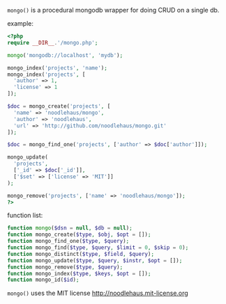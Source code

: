 `mongo()` is a procedural mongodb wrapper for doing CRUD on a single db.

example:

```php
<?php
require __DIR__.'/mongo.php';

mongo('mongodb://localhost', 'mydb');

mongo_index('projects', 'name');
mongo_index('projects', [
  'author' => 1,
  'license' => 1
]);

$doc = mongo_create('projects', [
  'name' => 'noodlehaus/mongo',
  'author' => 'noodlehaus',
  'url' => 'http://github.com/noodlehaus/mongo.git'
]);

$doc = mongo_find_one('projects', ['author' => $doc['author']]);

mongo_update(
  'projects',
  ['_id' => $doc['_id']],
  ['$set' => ['license' => 'MIT']]
);

mongo_remove('projects', ['name' => 'noodlehaus/mongo']);
?>
```

function list:

```php
function mongo($dsn = null, $db = null);
function mongo_create($type, $obj, $opt = []);
function mongo_find_one($type, $query);
function mongo_find($type, $query, $limit = 0, $skip = 0);
function mongo_distinct($type, $field, $query);
function mongo_update($type, $query, $instr, $opt = []);
function mongo_remove($type, $query);
function mongo_index($type, $keys, $opt = []);
function mongo_id($id);
```

`mongo()` uses the MIT license <http://noodlehaus.mit-license.org>
